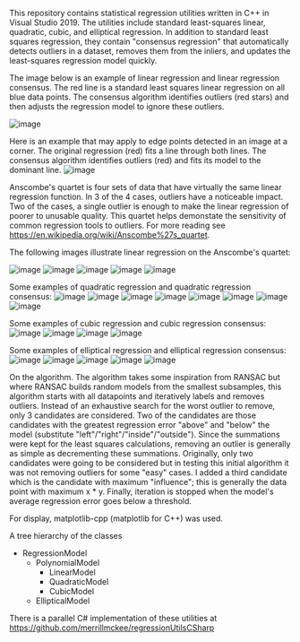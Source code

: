 This repository contains statistical regression utilities written in C++ in Visual Studio 2019.  The utilities include standard least-squares linear, quadratic, cubic, and elliptical regression.  In addition to standard least squares regression, they contain "consensus regression" that automatically detects outliers in a dataset, removes them from the inliers, and updates the least-squares regression model quickly.

The image below is an example of linear regression and linear regression consensus.  The red line is a standard least squares linear regression on all blue data points.  The consensus algorithm identifies outliers (red stars) and then adjusts the regression model to ignore these outliers.

![image](https://user-images.githubusercontent.com/79757625/117740886-5fe32380-b1cf-11eb-8076-8a2fe13c46f1.png)

Here is an example that may apply to edge points detected in an image at a corner.  The original regression (red) fits a line through both lines.  The consensus algorithm identifies outliers (red) and fits its model to the dominant line.
![image](https://user-images.githubusercontent.com/79757625/117740905-67a2c800-b1cf-11eb-8613-0927d241d1c5.png)

Anscombe's quartet is four sets of data that have virtually the same linear regression function.  In 3 of the 4 cases, outliers have a noticeable impact.  Two of the cases, a single outlier is enough to make the linear regression of poorer to unusable quality.  This quartet helps demonstate the sensitivity of common regression tools to outliers.  For more reading see https://en.wikipedia.org/wiki/Anscombe%27s_quartet.

The following images illustrate linear regression on the Anscombe's quartet:

![image](https://user-images.githubusercontent.com/79757625/117516460-260fe400-af67-11eb-94b9-02d05308799f.png)
![image](https://user-images.githubusercontent.com/79757625/117740919-712c3000-b1cf-11eb-8465-311aa3ba1d53.png)
![image](https://user-images.githubusercontent.com/79757625/117741070-8903b400-b1cf-11eb-9f56-e81d55762edd.png)
![image](https://user-images.githubusercontent.com/79757625/117741031-7ab59800-b1cf-11eb-94d4-f7c09c72af83.png)
![image](https://user-images.githubusercontent.com/79757625/117741054-81dca600-b1cf-11eb-8910-0f70db07fbdf.png)

Some examples of quadratic regression and quadratic regression consensus:
![image](https://user-images.githubusercontent.com/79757625/117741082-902ac200-b1cf-11eb-8779-47d79c3a9289.png)
![image](https://user-images.githubusercontent.com/79757625/117741095-96b93980-b1cf-11eb-8e40-01313ed83f6e.png)
![image](https://user-images.githubusercontent.com/79757625/117741103-9caf1a80-b1cf-11eb-9d13-983923b835de.png)
![image](https://user-images.githubusercontent.com/79757625/117741111-a2a4fb80-b1cf-11eb-88f6-4933c505d3e7.png)
![image](https://user-images.githubusercontent.com/79757625/117741124-a89adc80-b1cf-11eb-9178-e955f99c9753.png)
![image](https://user-images.githubusercontent.com/79757625/117741132-ae90bd80-b1cf-11eb-9b84-c6ff0668a6f2.png)
![image](https://user-images.githubusercontent.com/79757625/117741139-b3557180-b1cf-11eb-8e65-c4035892ab92.png)
![image](https://user-images.githubusercontent.com/79757625/117741145-b8b2bc00-b1cf-11eb-9af3-40bdb37868f1.png)

Some examples of cubic regression and cubic regression consensus:
![image](https://user-images.githubusercontent.com/79757625/117741155-bfd9ca00-b1cf-11eb-9350-094a88db9f28.png)
![image](https://user-images.githubusercontent.com/79757625/117741162-c5371480-b1cf-11eb-995a-1f9c8e5e6e7a.png)
![image](https://user-images.githubusercontent.com/79757625/117741170-cb2cf580-b1cf-11eb-8cac-8bc9b6d135f5.png)
![image](https://user-images.githubusercontent.com/79757625/117741180-d08a4000-b1cf-11eb-9aea-6d10d915d766.png)

Some examples of elliptical regression and elliptical regression consensus:
![image](https://user-images.githubusercontent.com/79757625/117741193-d6802100-b1cf-11eb-8552-1a340e2277d6.png)
![image](https://user-images.githubusercontent.com/79757625/117741203-dbdd6b80-b1cf-11eb-9b02-b7e85baff3d3.png)
![image](https://user-images.githubusercontent.com/79757625/117741215-e26be300-b1cf-11eb-97c8-8948bf5bf5c6.png)
![image](https://user-images.githubusercontent.com/79757625/117741225-e7c92d80-b1cf-11eb-963c-94d1dc88f6fb.png)
![image](https://user-images.githubusercontent.com/79757625/117741233-ec8de180-b1cf-11eb-8b5e-aef441d0fa0c.png)

On the algorithm.  The algorithm takes some inspiration from RANSAC but where RANSAC builds random models from the smallest subsamples, this algorithm starts with all datapoints and iteratively labels and removes outliers.  Instead of an exhaustive search for the worst outlier to remove, only 3 candidates are considered.  Two of the candidates are those candidates with the greatest regression error "above" and "below" the model (substitute "left"/"right"/"inside"/"outside").  Since the summations were kept for the least squares calculations, removing an outlier is generally as simple as decrementing these summations.  Originally, only two candidates were going to be considered but in testing this initial algorithm it was not removing outliers for some "easy" cases.  I added a third candidate which is the candidate with maximum "influence"; this is generally the data point with maximum x * y.  Finally, iteration is stopped when the model's average regression error goes below a threshold.

For display, matplotlib-cpp (matplotlib for C++) was used.

A tree hierarchy of the classes  
- RegressionModel  
  - PolynomialModel  
    - LinearModel  
    - QuadraticModel  
    - CubicModel  
  - EllipticalModel  

There is a parallel C# implementation of these utilities at https://github.com/merrillmckee/regressionUtilsCSharp


